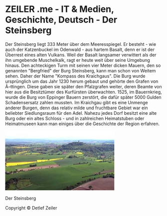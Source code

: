 # ZEILER .me - IT & Medien, Geschichte, Deutsch - Der Steinsberg

Der Steinsberg liegt 333 Meter über dem Meeresspiegel. Er besteht - wie auch der Katzenbuckel im Odenwald - aus hartem Basalt, denn er ist der Überrest eines alten Vulkans. Weil der Basalt langsamer verwittert als der ihn umgebende Muschelkalk, ragt er heute weit über seine Umgebung hinaus. Den achteckigen Turm mit seinen vier Meter dicken Mauern, den so genannten "Bergfried" der Burg Steinsberg, kann man schon von Weitem sehen. Daher der Name "Kompass des Kraichgaus". Die Burg wurde ursprünglich um das Jahr 1230 herum gebaut und gehörte den Grafen von Ã–ttingen. Diese gaben sie später den Pfalzgrafen weiter, deren Beamte von hier aus die Besitztümer des Kurfürsten überwachten. 1525, im Bauernkrieg, wurde die Burg von Eppinger Bauern zerstört, die dafür später 5000 Gulden Schadensersatz zahlen mussten. Im Kraichgau gibt es eine Unmenge anderer Burgen, denn das relativ milde und fruchtbare Gebiet war ein beliebter Siedlungsraum für den Adel. Nahezu jedes Dorf besitzt eine alte Burg oder ein altes Schloss - und in zahlreichen Heimatstuben oder Heimatmuseen kann man einiges über die Geschichte der Region erfahren.

![](der-steinsberg-1.jpg)

Der Steinsberg

Copyright © Detlef Zeiler